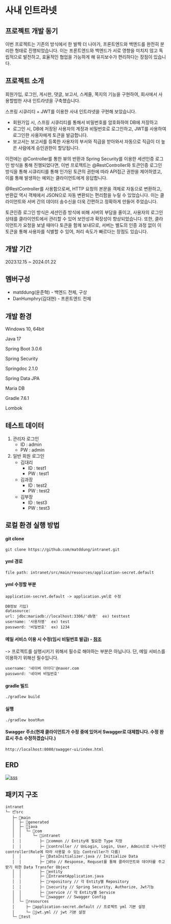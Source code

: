 사내 인트라넷
=============

프로젝트 개발 동기
------------------
이번 프로젝트는 기존의 방식에서 한 발짝 더 나아가, 프론트엔드와 백엔드를 완전히 분리한 형태로 진행되었습니다. 이는 프론트엔드와 백엔드가 서로 영향을 미치지 않고 독립적으로 발전하고, 효율적인 협업을 가능하게 해 유지보수가 편리하다는 장점이 있습니다.

프로젝트 소개
-------------
회원가입, 로그인, 게시판, 댓글, 보고서, 스케줄, 쪽지의 기능을 구현하여, 회사에서 사용할법한 사내 인트라넷을 구축했습니다.

스프링 시큐리티 + JWT를 이용한 사내 인트라넷을 구현해 보았습니다.

- 회원가입 시, 스프링 시큐리티를 통해서 비밀번호를 암호화하여 DB에 저장하고
- 로그인 시, DB에 저장된 사용자의 계정과 비밀번호로 로그인하고, JWT를 사용하여 로그인한 사용자에게 토큰을 발급합니다.
- 보고서는 보고서를 등록한 사용자의 부서와 직급을 받아와서 자동으로 직급이 더 높은 사람에게 승인권한이 할당됩니다.

이전에는 @Controller를 통한 뷰의 반환과 Spring Security를 이용한 세션인증 로그인 방식을 통해 진행되었다면, 이번 프로젝트는 @RestController와 토큰인증 로그인 방식을 통해 시큐리티를 통해 인가된 토큰의 권한에 따라 API접근 권한을 제어하였고, 이를 통해 발생하는 예외는 클라이언트에게 응답합니다.

@RestController를 사용함으로써, HTTP 요청의 본문을 객체로 자동으로 변환하고, 반환값 역시 객체에서 JSON으로 자동 변환되는 편리함을 누릴 수 있었습니다. 이는 클라이언트와 서버 간의 데이터 송수신을 더욱 간편하고 정확하게 만들어 주었습니다.

토큰인증 로그인 방식은 세션인증 방식에 비해 서버의 부담을 줄이고, 사용자의 로그인 상태를 클라이언트에서 관리할 수 있어 보안성과 확장성이 향상되었습니다. 또한, 클라이언트가 요청을 보낼 때마다 토큰을 함께 보내므로, 서버는 별도의 인증 과정 없이 이 토큰을 통해 사용자를 식별할 수 있어, 처리 속도가 빠르다는 장점도 있습니다.



개발 기간
---------
2023.12.15 ~ 2024.01.22

멤버구성
--------
* matddung(윤준혁) - 백엔드 전체, 구상
* DanHumphry(김대현) - 프론트엔드 전체

개발 환경
---------
Windows 10, 64bit

Java 17

Spring Boot 3.0.6

Spring Security

Springdoc 2.1.0

Spring Data JPA

Maria DB

Gradle 7.6.1

Lombok

테스트 데이터
---------
1. 관리자 로그인
   * ID : admin
   * PW : admin
2. 일반 회원 로그인
   * 김대리
     * ID : test1
     * PW : test1
   * 김과장
     * ID : test2
     * PW : test2
   * 김부장
     * ID : test3
     * PW : test3

로컬 환경 실행 방법
-------------------
#### git clone

    git clone https://github.com/matddung/intranet.git

#### yml 경로

    file path: intranet/src/main/resources/application-secret.default

#### yml 수정할 부분

    application-secret.default -> application.yml로 수정
    
    DB정보 기입)
    datasource:
    url: jdbc:mariadb://localhost:3306/'db명'  ex) testtest
    username: '사용자명'  ex) test
    password: '비밀번호'  ex) 1234

#### 메일 서비스 이용 시 수정(임시 비밀번호 발급) - [참조](https://velog.io/@studyjun/SpringBoot-SMTP-%EB%84%A4%EC%9D%B4%EB%B2%84-%EC%9D%B4%EB%A9%94%EC%9D%BC-%EC%9D%B8%EC%A6%9D)
-> 프로젝트를 실행시키기 위해서 필수로 해야하는 부분은 아닙니다. 단, 메일 서비스를 이용하기 위해선 필수입니다.

    username: '네이버 아이디'@naver.com
    password: '네이버 비밀번호'

#### gradle 빌드

    ./gradlew build

#### 실행

    ./gradlew bootRun

#### Swagger 주소(현재 클라이언트가 수정 중에 있어서 Swagger로 대체합니다. 수정 완료시 주소 수정하겠습니다.)

    http://localhost:8080/swagger-ui/index.html

ERD
---

<a href="https://ibb.co/GHwTRDx"><img src="https://i.ibb.co/y4TSqCf/sss.png" alt="sss" border="0"></a>

패키지 구조
----------
```
intranet
└─ 📦src
   ├─ 📂main
   │  ├─ 📂generated
   │  ├─ 📂java
   │  │  └─ 📂com
   │  │     └─ 📂intranet
   │  │        ├─ 📂common // Entity에 필요한 Type 지정
   │  │        ├─ 📂controller // UnLogin, Login, User, Admin으로 나누어진 controller(Role에 따라 사용할 수 있는 Controller가 다름)
   │  │        ├─ 📜DataInitializer.java // Initialize Data
   │  │        ├─ 📂dto // Response, Requset를 통해 클라이언트와 데이터를 주고받기 위한 Data Transfer Object
   │  │        ├─ 📂entity
   │  │        ├─ 📜IntranetApplication.java
   │  │        ├─ 📂repository // 각 Entity별 Repository
   │  │        ├─ 📂security // Spring Security, Authorize, Jwt기능
   │  │        ├─ 📂service // 각 Entity별 Service
   │  │        └─ 📂swagger // Swagger Config
   │  └─ 📂resources
   │     ├─ 📜application-secret.default // 프로젝트 yml 기본 설정
   │     └─ 📜jwt.yml // jwt 기본 설정
   └─ 📂test
```